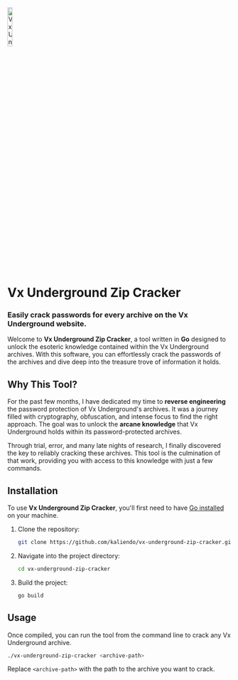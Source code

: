 <img src="https://i.imgur.com/oqFkxpd.png" alt="Vx Underground Zip Cracker" width="15%" />

# Vx Underground Zip Cracker

### Easily crack passwords for every archive on the Vx Underground website.

Welcome to **Vx Underground Zip Cracker**, a tool written in **Go** designed to unlock the esoteric knowledge contained within the Vx Underground archives. With this software, you can effortlessly crack the passwords of the archives and dive deep into the treasure trove of information it holds.

## Why This Tool?

For the past few months, I have dedicated my time to **reverse engineering** the password protection of Vx Underground's archives. It was a journey filled with cryptography, obfuscation, and intense focus to find the right approach. The goal was to unlock the **arcane knowledge** that Vx Underground holds within its password-protected archives.

Through trial, error, and many late nights of research, I finally discovered the key to reliably cracking these archives. This tool is the culmination of that work, providing you with access to this knowledge with just a few commands.

## Installation

To use **Vx Underground Zip Cracker**, you'll first need to have [Go installed](https://golang.org/doc/install) on your machine.

1. Clone the repository:
   ```bash
   git clone https://github.com/kaliendo/vx-underground-zip-cracker.git
   ```

2. Navigate into the project directory:
   ```bash
   cd vx-underground-zip-cracker
   ```

3. Build the project:
   ```bash
   go build
   ```

## Usage

Once compiled, you can run the tool from the command line to crack any Vx Underground archive.

```bash
./vx-underground-zip-cracker <archive-path>
```

Replace `<archive-path>` with the path to the archive you want to crack.